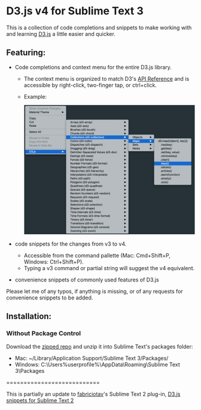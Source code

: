 D3.js v4 for Sublime Text 3
===========================

This is a collection of code completions and snippets to make working with and learning [D3.js][D3js] a little easier and quicker.


## Featuring: ##

* Code completions and context menu for the entire D3.js library.
	* The context menu is organized to match D3's [API Reference][D3-Docs] and is accessible by right-click, two-finger tap, or ctrl+click.
	* Example:

		![Context Menu Screenshot](./Resource/context.menu.example.png)


* code snippets for the changes from v3 to v4.
	* Accessible from the command pallette (Mac: Cmd+Shift+P, Windows: Ctrl+Shift+P).
	* Typing a v3 command or partial string will suggest the v4 equivalent.

* convenience snippets of commonly used features of D3.js 



Please let me of any typos, if anything is missing, or of any requests for convenience snippets to be added.


## Installation: ##

### Without Package Control ###
Download the [zipped repo][zipped-repo] and unzip it into Sublime Text's packages folder:
* Mac: ~/Library/Application Support/Sublime Text 3/Packages/ 
* Windows: C:\Users\%userprofile%\AppData\Roaming\Sublime Text 3\Packages

===========================


This is partially an update to [fabriciotav][fabriciotav]'s Sublime Text 2 plug-in, [D3.js snippets for Sublime Text 2][d3-snippets]


[D3js]: http://d3js.org/
[D3-Docs]: http://github.com/d3/d3/blob/master/API.md
[zipped-repo]: http://github.com/alexmacy/D3.js-v4-for-Sublime-Text/archive/master.zip
[fabriciotav]: http://github.com/fabriciotav
[d3-snippets]: http://github.com/fabriciotav/d3-snippets-for-sublime-text-2
